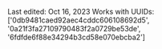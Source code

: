 Last edited: Oct 16, 2023
Works with UUIDs: ['0db9481caed92aec4cddc606108692d5', '0a21f3fa27109790483f2a0729be53de', '6fdfde6f88e34294b3cd58e070ebcba2']